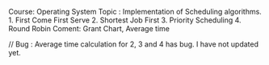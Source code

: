 Course: Operating System
Topic : Implementation of Scheduling algorithms.
	1. First Come First Serve
	2. Shortest Job First
	3. Priority Scheduling
	4. Round Robin
Coment: Grant Chart, Average time

// Bug :
	Average time calculation for 2, 3 and 4 has bug. I have not updated yet.
